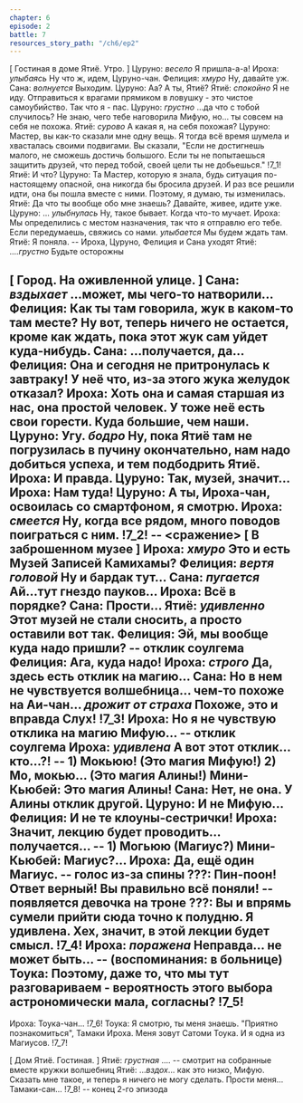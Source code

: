 ```yaml
---
chapter: 6
episode: 2
battle: 7
resources_story_path: "/ch6/ep2"
---
```

[ Гостиная в доме Ятиё. Утро. ]
Цуруно: *весело* Я пришла-а-а!
Ироха: *улыбаясь* Ну что ж, идем, Цуруно-чан.
Фелиция: *хмуро* Ну, давайте уж.
Сана: *волнуется* Выходим.
Цуруно: Аа? А ты, Ятиё?
Ятиё: *спокойно* Я не иду. Отправиться к врагами прямиком в ловушку - это чистое самоубийство. Так что я - пас.
Цуруно: *грустно* ...да что с тобой случилось? Не знаю, чего тебе наговорила Мифую, но... ты совсем на себя не похожа.
Ятиё: *сурово* А какая я, на себя похожая?
Цуруно: Мастер, вы как-то сказали мне одну вещь. Я тогда всё время шумела и хвасталась своими подвигами. Вы сказали, "Если не достигнешь малого, не сможешь достичь большого. Если ты не попытаешься защитить друзей, что перед тобой, своей цели ты не добьешься."
!7_1!
Ятиё: И что?
Цуруно: Та Мастер, которую я знала, будь ситуация по-настоящему опасной, она никогда бы бросила друзей. И раз все решили идти, она бы пошла вместе с ними. Поэтому, я думаю, ты изменилась.
Ятиё: Да что ты вообще обо мне знаешь? Давайте, живее, идите уже.
Цуруно: ... *улыбнулась* Ну, такое бывает. Когда что-то мучает.
Ироха: Мы определились с местом назначения, так что я отправлю его тебе. Если передумаешь, свяжись со нами. *улыбается* Мы будем ждать там.
Ятиё: Я поняла.
-- Ироха, Цуруно, Фелиция и Сана уходят
Ятиё: ....*грустно* Будьте осторожны

[ Город. На оживленной улице. ]
Сана: *вздыхает* ...может, мы чего-то натворили...
Фелиция: Как ты там говорила, жук в каком-то там месте? Ну вот, теперь ничего не остается, кроме как ждать, пока этот жук сам уйдет куда-нибудь.
Сана: ...получается, да...
Фелиция: Она и сегодня не притронулась к завтраку! У неё что, из-за этого жука желудок отказал?
Ироха: Хоть она и самая старшая из нас, она простой человек. У тоже неё есть свои горести. Куда большие, чем наши.
Цуруно: Угу. *бодро* Ну, пока Ятиё там не погрузилась в пучину окончательно, нам надо добиться успеха, и тем подбодрить Ятиё.
Ироха: И правда.
Цуруно: Так, музей, значит...
Ироха: Нам туда!
Цуруно: А ты, Ироха-чан, освоилась со смартфоном, я смотрю.
Ироха: *смеется* Ну, когда все рядом, много поводов поиграться с ним.
!7_2!
-- <сражение>
[ В заброшенном музее ]
Ироха: *хмуро* Это и есть Музей Записей Камихамы?
Фелиция: *вертя головой* Ну и бардак тут...
Сана: *пугается* Ай...тут гнездо пауков...
Ироха: Всё в порядке?
Сана: Прости...
Ятиё: *удивленно* Этот музей не стали сносить, а просто оставили вот так.
Фелиция: Эй, мы вообще куда надо пришли?
-- отклик соулгема
Фелиция: Ага, куда надо!
Ироха: *строго* Да, здесь есть отклик на магию...
Сана: Но в нем не чувствуется волшебница... чем-то похоже на Аи-чан... *дрожит от страха* Похоже, это и вправда Слух!
!7_3!
Ироха: Но я не чувствую отклика на магию Мифую...
-- отклик соулгема
Ироха: *удивлена* А вот этот отклик... кто...?!
-- 1) Мокьюю! (Это магия Мифую!) 2) Мо, мокью... (Это магия Алины!)
Мини-Кьюбей: Это магия Алины!
Сана: Нет, не она. У Алины отклик другой.
Цуруно: И не Мифую...
Фелиция: И не те клоуны-сестрички!
Ироха: Значит, лекцию будет проводить... получается...
-- 1) Могьюю (Магиус?)
Мини-Кьюбей: Магиус?...
Ироха: Да, ещё один Магиус.
-- голос из-за спины
???: Пин-поон! Ответ верный! Вы правильно всё поняли!
-- появляется девочка на троне
???: Вы и впрямь сумели прийти сюда точно к полудню. Я удивлена. Хех, значит, в этой лекции будет смысл.
!7_4!
Ироха: *поражена* Неправда... не может быть...
-- (воспоминания: в больнице)
Тоука: Поэтому, даже то, что мы тут разговариваем - вероятность этого выбора астрономически мала, согласны?
!7_5!
--
Ироха: Тоука-чан...
!7_6!
Тоука: Я смотрю, ты меня знаешь. "Приятно познакомиться", Тамаки Ироха. Меня зовут Сатоми Тоука. И я одна из Магиусов.
!7_7!

[ Дом Ятиё. Гостиная. ]
Ятиё: *грустная* ....
-- смотрит на собранные вместе кружки волшебниц
Ятиё: ...*вздох*... как это низко, Мифую. Сказать мне такое, и теперь я ничего не могу сделать. Прости меня... Тамаки-сан...
!7_8!
-- конец 2-го эпизода
